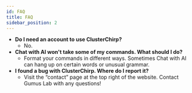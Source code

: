 ```yaml
---
id: FAQ
title: FAQ
sidebar_position: 2
---
```

- **Do I need an account to use ClusterChirp?**
    - No.
- **Chat with AI won't take some of my commands. What should I do?**
    - Format your commands in different ways. Sometimes Chat with AI can hang up on certain words or unusual grammar.
- **I found a bug with ClusterChirp. Where do I report it?**
    - Visit the “contact” page at the top right of the website. Contact Gumus Lab with any questions!
